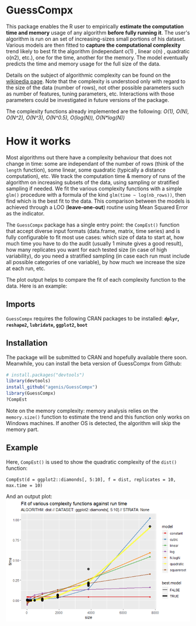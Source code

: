 # GuessCompx

This package enables the R user to empirically **estimate the computation time and memory** usage of any algorithm **before fully running it**. The user's algorithm is run on an set of increasing-sizes small portions of his dataset. Various models are then fitted to **capture the computational complexity** trend likely to best fit the algorithm (independant o(1) , linear o(n) , quadratic o(n2), etc.), one for the time, another for the memory. The model eventually predicts the time and memory usage for the full size of the data.

Details on the subject of algorithmic complexity can be found on the [wikipedia page](http://en.wikipedia.org/wiki/Time_complexity). Note that the complexity is understood only with regard to the size of the data (number of rows), not other possible parameters such as number of features, tuning parameters, etc. Interactions with those parameters could be investigated in future versions of the package.

The complexity functions already implemented are the following:
*O(1), O(N), O(N^2), O(N^3), O(N^0.5), O(log(N)), O(N\*log(N))*

# How it works

Most algorithms out there have a complexity behaviour that does not change in time: some are independant of the number of rows (think of the `length` function), some linear, some quadratic (typically a distance computation), etc. We track the computation time & memory of runs of the algorithm on increasing subsets of the data, using sampling or stratified sampling if needed. We fit the various complexity functions with a simple `glm()` procedure with a formula of the kind `glm(time ~ log(nb_rows))`, then find which is the best fit to the data. This comparison between the models is achieved through a LOO (**leave-one-out**) routine using Mean Squared Error as the indicator. 

The `GuessCompx` package has a single entry point: the `CompEst()` function that accept diverse input formats (data.frame, matrix, time series) and is fully configurable to fit most use cases: which size of data to start at, how much time you have to do the audit (usually 1 minute gives a good result), how many replicates you want for each tested size (in case of high variability), do you need a stratified sampling (in case each run must include all possible categories of one variable), by how much we increase the size at each run, etc.

The plot output helps to compare the fit of each complexity function to the data. Here is an example:

## Imports

`GuessCompx` requires the following CRAN packages to be installed:
**`dplyr`, `reshape2`, `lubridate`, `ggplot2`, `boot`**

## Installation

The package will be submitted to CRAN and hopefully available there soon. Meanwhile, you can install the beta version of GuessCompx from Github:

``` r
# install.packages("devtools")
library(devtools)
install_github("agenis/GuessCompx")
library(GuessCompx)
?CompEst
```

Note on the memory complexity: memory analysis relies on the `memory.size()` function to estimate the trend and this function only works on Windows machines. If another OS is detected, the algorithm will skip the memory part.

## Example

Here, `CompEst()` is used to show the quadratic complexity of the `dist()` function:

```{r example}
CompEst(d = ggplot2::diamonds[, 5:10], f = dist, replicates = 10, max.time = 10)
```

And an output plot:
![](dist_function_output2.png)
